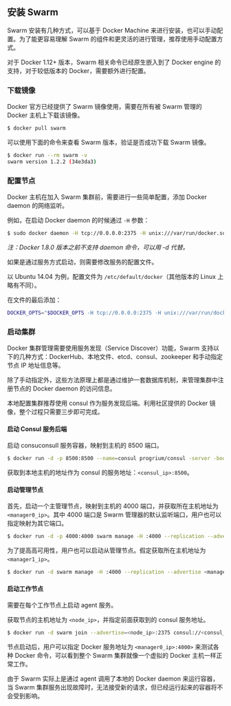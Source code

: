 ## 安装 Swarm
Swarm 安装有几种方式，可以基于 Docker Machine 来进行安装，也可以手动配置。为了能更容易理解 Swarm 的组件和更灵活的进行管理，推荐使用手动配置方式。

对于 Docker 1.12+ 版本，Swarm 相关命令已经原生嵌入到了 Docker engine 的支持，对于较低版本的 Docker，需要额外进行配置。

### 下载镜像
Docker 官方已经提供了 Swarm 镜像使用，需要在所有被 Swarm 管理的 Docker 主机上下载该镜像。

```sh
$ docker pull swarm
```

可以使用下面的命令来查看 Swarm 版本，验证是否成功下载 Swarm 镜像。

```sh
$ docker run --rm swarm -v
swarm version 1.2.2 (34e3da3)
```

### 配置节点
Docker 主机在加入 Swarm 集群前，需要进行一些简单配置，添加 Docker daemon 的网络监听。

例如，在启动 Docker daemon 的时候通过 `-H` 参数：

```sh
$ sudo docker daemon -H tcp://0.0.0.0:2375 -H unix:///var/run/docker.sock
```

*注：Docker 1.8.0 版本之前不支持 daemon 命令，可以用 -d 代替。*

如果是通过服务方式启动，则需要修改服务的配置文件。

以 Ubuntu 14.04 为例，配置文件为 `/etc/default/docker`（其他版本的 Linux 上略有不同）。

在文件的最后添加：

```sh
DOCKER_OPTS="$DOCKER_OPTS -H tcp://0.0.0.0:2375 -H unix:///var/run/docker.sock"
```

### 启动集群
Docker 集群管理需要使用服务发现（Service Discover）功能，Swarm 支持以下的几种方式：DockerHub、本地文件、etcd、consul、zookeeper 和手动指定节点 IP 地址信息等。

除了手动指定外，这些方法原理上都是通过维护一套数据库机制，来管理集群中注册节点的 Docker daemon 的访问信息。

本地配置集群推荐使用 consul 作为服务发现后端。利用社区提供的 Docker 镜像，整个过程只需要三步即可完成。

#### 启动 Consul 服务后端
启动 consuconsull 服务容器，映射到主机的 8500 端口。

```sh
$ docker run -d -p 8500:8500 --name=consul progrium/consul -server -bootstrap
```

获取到本地主机的地址作为 consul 的服务地址：`<consul_ip>:8500`。

#### 启动管理节点
首先，启动一个主管理节点，映射到主机的 4000 端口，并获取所在主机地址为 `<manager0_ip>`。其中 4000 端口是 Swarm 管理器的默认监听端口，用户也可以指定映射为其它端口。

```sh
$ docker run -d -p 4000:4000 swarm manage -H :4000 --replication --advertise <manager0_ip>:4000 consul://<consul_ip>:8500
```

为了提高高可用性，用户也可以启动从管理节点。假定获取所在主机地址为 `<manager1_ip>`。

```sh
$ docker run -d swarm manage -H :4000 --replication --advertise <manager1_ip>:4000 consul://<consul_ip>:8500
```

#### 启动工作节点
需要在每个工作节点上启动 agent 服务。

获取节点的主机地址为 `<node_ip>`，并指定前面获取到的 consul 服务地址。

```sh
$ docker run -d swarm join --advertise=<node_ip>:2375 consul://<consul_ip>:8500
```

节点启动后，用户可以指定 Docker 服务地址为 `<manager0_ip>:4000>` 来测试各种 Docker 命令，可以看到整个 Swarm 集群就像一个虚拟的 Docker 主机一样正常工作。

由于 Swarm 实际上是通过 agent 调用了本地的 Docker daemon 来运行容器，当 Swarm 集群服务出现故障时，无法接受新的请求，但已经运行起来的容器将不会受到影响。
